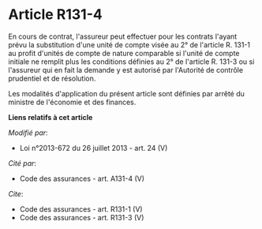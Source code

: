 # Article R131-4

En cours de contrat, l'assureur peut effectuer pour les contrats l'ayant prévu la substitution d'une unité de compte visée au
2° de l'article R. 131-1 au profit d'unités de compte de nature comparable si l'unité de compte initiale ne remplit plus les
conditions définies au 2° de l'article R. 131-3 ou si l'assureur qui en fait la demande y est autorisé par l'Autorité de
contrôle prudentiel et de résolution. 

Les modalités d'application du présent article sont définies par arrêté du ministre de l'économie et des finances.

**Liens relatifs à cet article**

_Modifié par_:

  - Loi n°2013-672 du 26 juillet 2013 - art. 24 (V)

_Cité par_:

  - Code des assurances - art. A131-4 (V)

_Cite_:

  - Code des assurances - art. R131-1 (V)
  - Code des assurances - art. R131-3 (V)
